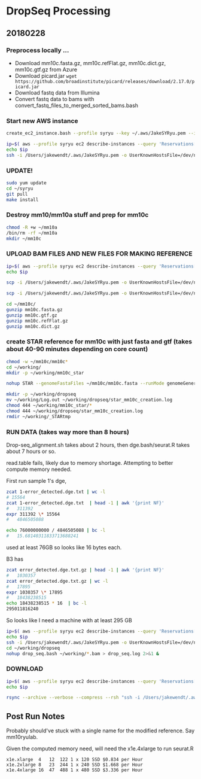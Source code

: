 #	DropSeq Processing

##	20180228


###	Preprocess locally ...

* Download mm10c.fasta.gz, mm10c.refFlat.gz, mm10c.dict.gz, mm10c.gtf.gz from Azure
* Download picard.jar `wget https://github.com/broadinstitute/picard/releases/download/2.17.0/picard.jar`
* Download fastq data from Illumina
* Convert fastq data to bams with convert\_fastq\_files\_to\_merged\_sorted\_bams.bash


###	Start new AWS instance

```BASH
create_ec2_instance.bash --profile syryu --key ~/.aws/JakeSYRyu.pem --instance-type x1e.xlarge --volume-size 100

ip=$( aws --profile syryu ec2 describe-instances --query 'Reservations[].Instances[].PublicIpAddress' | grep "\." | tr -d '"' | tr -d ' ' )
echo $ip
ssh -i /Users/jakewendt/.aws/JakeSYRyu.pem -o UserKnownHostsFile=/dev/null -o StrictHostKeyChecking=no ec2-user@$ip
```

###	UPDATE!

```BASH
sudo yum update
cd ~/syryu
git pull
make install
```

###	Destroy mm10/mm10a stuff and prep for mm10c

```BASH
chmod -R +w ~/mm10a
/bin/rm -rf ~/mm10a
mkdir ~/mm10c
```

###	UPLOAD BAM FILES AND NEW FILES FOR MAKING REFERENCE

```BASH
ip=$( aws --profile syryu ec2 describe-instances --query 'Reservations[].Instances[].PublicIpAddress' | grep "\." | tr -d '"' | tr -d ' ' )
echo $ip

scp -i /Users/jakewendt/.aws/JakeSYRyu.pem -o UserKnownHostsFile=/dev/null -o StrictHostKeyChecking=no ~/github/unreno/syryu/drop_seq/B?.bam ec2-user@$ip:working/

scp -i /Users/jakewendt/.aws/JakeSYRyu.pem -o UserKnownHostsFile=/dev/null -o StrictHostKeyChecking=no ~/github/unreno/syryu/drop_seq/mm10c.*.gz ec2-user@$ip:mm10c/
```


```BASH
cd ~/mm10c/
gunzip mm10c.fasta.gz
gunzip mm10c.gtf.gz
gunzip mm10c.refFlat.gz
gunzip mm10c.dict.gz
```

###	create STAR reference for mm10c with just fasta and gtf (takes about 40-90 minutes depending on core count)


```BASH
chmod -w ~/mm10c/mm10c*
cd ~/working/
mkdir -p ~/working/mm10c_star

nohup STAR --genomeFastaFiles ~/mm10c/mm10c.fasta --runMode genomeGenerate --genomeDir ~/working/mm10c_star --sjdbGTFfile ~/mm10c/mm10c.gtf --sjdbOverhang 100 --runThreadN 4 &
```

```BASH
mkdir -p ~/working/dropseq
mv ~/working/Log.out ~/working/dropseq/star_mm10c_creation.log
chmod 444 ~/working/mm10c_star/*
chmod 444 ~/working/dropseq/star_mm10c_creation.log
rmdir ~/working/_STARtmp
```

###	RUN DATA (takes way more than 8 hours)

Drop-seq\_alignment.sh takes about 2 hours, then dge.bash/seurat.R takes about 7 hours or so.


read.table fails, likely due to memory shortage. Attempting to better compute memory needed.

First run sample 1's dge, 
```BASH
zcat 1-error_detected.dge.txt | wc -l
# 15564
zcat 1-error_detected.dge.txt  | head -1 | awk '{print NF}'
#	311392
expr 311392 \* 15564
#	4846505088

echo 76000000000 / 4846505088 | bc -l 
#	15.68140311833713688241
```

used at least 76GB so looks like 16 bytes each.

B3 has

```BASH
zcat error_detected.dge.txt.gz | head -1 | awk '{print NF}'
#	1030357
zcat error_detected.dge.txt.gz | wc -l
#	17895
expr 1030357 \* 17895
#	18438238515
echo 18438238515 * 16  | bc -l
295011816240
```

So looks like I need a machine with at least 295 GB




```BASH
ip=$( aws --profile syryu ec2 describe-instances --query 'Reservations[].Instances[].PublicIpAddress' | grep "\." | tr -d '"' | tr -d ' ' )
echo $ip
ssh -i /Users/jakewendt/.aws/JakeSYRyu.pem -o UserKnownHostsFile=/dev/null -o StrictHostKeyChecking=no ec2-user@$ip
cd ~/working/dropseq
nohup drop_seq.bash ~/working/*.bam > drop_seq.log 2>&1 &
```


###	DOWNLOAD

```BASH
ip=$( aws --profile syryu ec2 describe-instances --query 'Reservations[].Instances[].PublicIpAddress' | grep "\." | tr -d '"' | tr -d ' ' )
echo $ip

rsync --archive --verbose --compress --rsh "ssh -i /Users/jakewendt/.aws/JakeSYRyu.pem -o UserKnownHostsFile=/dev/null -o StrictHostKeyChecking=no" --progress --delete ec2-user@$ip:working/dropseq/ ~/github/unreno/syryu/drop_seq/20180228a.drop_seq_alignment/
```





##	Post Run Notes

Probably should've stuck with a single name for the modified reference. Say mm10ryulab.

Given the computed memory need, will need the x1e.4xlarge to run seurat.R

```
x1e.xlarge	4	12	122	1 x 120 SSD	$0.834 per Hour
x1e.2xlarge	8	23	244	1 x 240 SSD	$1.668 per Hour
x1e.4xlarge	16	47	488	1 x 480 SSD	$3.336 per Hour
```

